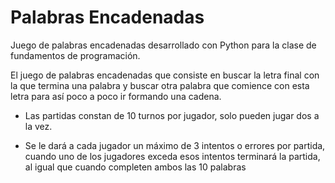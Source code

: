 # Palabras Encadenadas
Juego de palabras encadenadas desarrollado con Python para la clase de fundamentos de programación.

El juego de palabras encadenadas que consiste en buscar la letra final con la que termina una palabra y buscar otra palabra que comience con esta letra para así poco a poco ir formando una cadena.

* Las partidas constan de 10 turnos por jugador, solo pueden jugar dos a la vez.

* Se le dará a cada jugador un máximo de 3 intentos o errores por partida, cuando uno de los jugadores exceda esos intentos terminará la partida, al igual que cuando completen ambos las 10 palabras
